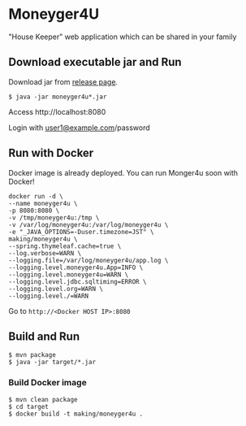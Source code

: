 # Moneyger4U

"House Keeper" web application which can be shared in your family

## Download executable jar and Run

Download jar from [release page](https://github.com/making/moneyger4u/releases).

    $ java -jar moneyger4u*.jar

Access http://localhost:8080

Login with user1@example.com/password

## Run with Docker

Docker image is already deployed. You can run Monger4u soon with Docker!

```
docker run -d \
--name moneyger4u \
-p 8080:8080 \
-v /tmp/moneyger4u:/tmp \
-v /var/log/moneyger4u:/var/log/moneyger4u \
-e "_JAVA_OPTIONS=-Duser.timezone=JST" \
making/moneyger4u \
--spring.thymeleaf.cache=true \
--log.verbose=WARN \
--logging.file=/var/log/moneyger4u/app.log \
--logging.level.moneyger4u.App=INFO \
--logging.level.moneyger4u=WARN \
--logging.level.jdbc.sqltiming=ERROR \
--logging.level.org=WARN \
--logging.level./=WARN
```

Go to `http://<Docker HOST IP>:8080`

## Build and Run

    $ mvn package
    $ java -jar target/*.jar

### Build Docker image

    $ mvn clean package
    $ cd target
    $ docker build -t making/moneyger4u .
